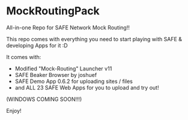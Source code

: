 # MockRoutingPack
All-in-one Repo for SAFE Network Mock Routing!!

This repo comes with everything you need to start playing with SAFE & developing Apps for it :D

It comes with:
 - Modified "Mock-Routing" Launcher v11
 - SAFE Beaker Browser by joshuef
 - SAFE Demo App 0.6.2 for uploading sites / files
 - and ALL 23 SAFE Web Apps for you to upload and try out!
 
 (WINDOWS COMING SOON!!!)
 
 Enjoy!
